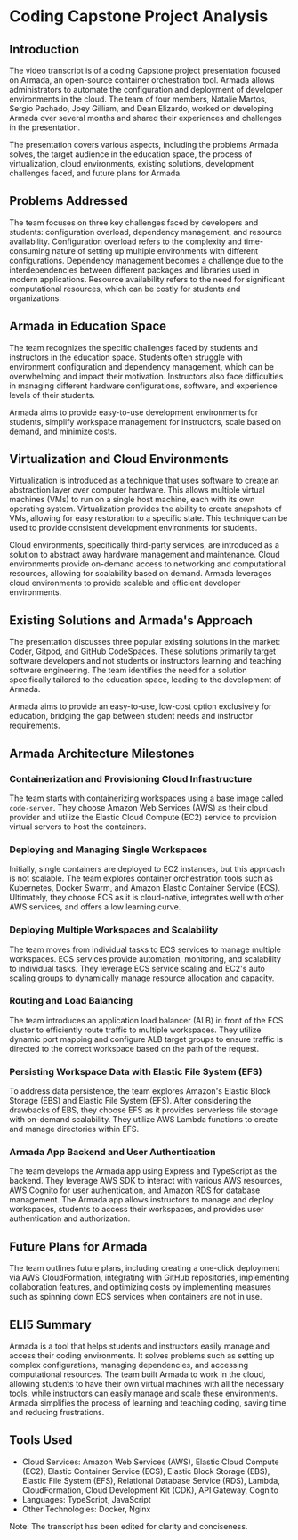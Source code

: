# Coding Capstone Project Analysis

## Introduction
The video transcript is of a coding Capstone project presentation focused on Armada, an open-source container orchestration tool. Armada allows administrators to automate the configuration and deployment of developer environments in the cloud. The team of four members, Natalie Martos, Sergio Pachado, Joey Gilliam, and Dean Elizardo, worked on developing Armada over several months and shared their experiences and challenges in the presentation.

The presentation covers various aspects, including the problems Armada solves, the target audience in the education space, the process of virtualization, cloud environments, existing solutions, development challenges faced, and future plans for Armada.

## Problems Addressed
The team focuses on three key challenges faced by developers and students: configuration overload, dependency management, and resource availability. Configuration overload refers to the complexity and time-consuming nature of setting up multiple environments with different configurations. Dependency management becomes a challenge due to the interdependencies between different packages and libraries used in modern applications. Resource availability refers to the need for significant computational resources, which can be costly for students and organizations.

## Armada in Education Space
The team recognizes the specific challenges faced by students and instructors in the education space. Students often struggle with environment configuration and dependency management, which can be overwhelming and impact their motivation. Instructors also face difficulties in managing different hardware configurations, software, and experience levels of their students.

Armada aims to provide easy-to-use development environments for students, simplify workspace management for instructors, scale based on demand, and minimize costs.

## Virtualization and Cloud Environments
Virtualization is introduced as a technique that uses software to create an abstraction layer over computer hardware. This allows multiple virtual machines (VMs) to run on a single host machine, each with its own operating system. Virtualization provides the ability to create snapshots of VMs, allowing for easy restoration to a specific state. This technique can be used to provide consistent development environments for students.

Cloud environments, specifically third-party services, are introduced as a solution to abstract away hardware management and maintenance. Cloud environments provide on-demand access to networking and computational resources, allowing for scalability based on demand. Armada leverages cloud environments to provide scalable and efficient developer environments.

## Existing Solutions and Armada's Approach
The presentation discusses three popular existing solutions in the market: Coder, Gitpod, and GitHub CodeSpaces. These solutions primarily target software developers and not students or instructors learning and teaching software engineering. The team identifies the need for a solution specifically tailored to the education space, leading to the development of Armada.

Armada aims to provide an easy-to-use, low-cost option exclusively for education, bridging the gap between student needs and instructor requirements.

## Armada Architecture Milestones

### Containerization and Provisioning Cloud Infrastructure
The team starts with containerizing workspaces using a base image called `code-server`. They choose Amazon Web Services (AWS) as their cloud provider and utilize the Elastic Cloud Compute (EC2) service to provision virtual servers to host the containers.

### Deploying and Managing Single Workspaces
Initially, single containers are deployed to EC2 instances, but this approach is not scalable. The team explores container orchestration tools such as Kubernetes, Docker Swarm, and Amazon Elastic Container Service (ECS). Ultimately, they choose ECS as it is cloud-native, integrates well with other AWS services, and offers a low learning curve.

### Deploying Multiple Workspaces and Scalability
The team moves from individual tasks to ECS services to manage multiple workspaces. ECS services provide automation, monitoring, and scalability to individual tasks. They leverage ECS service scaling and EC2's auto scaling groups to dynamically manage resource allocation and capacity.

### Routing and Load Balancing
The team introduces an application load balancer (ALB) in front of the ECS cluster to efficiently route traffic to multiple workspaces. They utilize dynamic port mapping and configure ALB target groups to ensure traffic is directed to the correct workspace based on the path of the request.

### Persisting Workspace Data with Elastic File System (EFS)
To address data persistence, the team explores Amazon's Elastic Block Storage (EBS) and Elastic File System (EFS). After considering the drawbacks of EBS, they choose EFS as it provides serverless file storage with on-demand scalability. They utilize AWS Lambda functions to create and manage directories within EFS.

### Armada App Backend and User Authentication
The team develops the Armada app using Express and TypeScript as the backend. They leverage AWS SDK to interact with various AWS resources, AWS Cognito for user authentication, and Amazon RDS for database management. The Armada app allows instructors to manage and deploy workspaces, students to access their workspaces, and provides user authentication and authorization.

## Future Plans for Armada
The team outlines future plans, including creating a one-click deployment via AWS CloudFormation, integrating with GitHub repositories, implementing collaboration features, and optimizing costs by implementing measures such as spinning down ECS services when containers are not in use.

## ELI5 Summary
Armada is a tool that helps students and instructors easily manage and access their coding environments. It solves problems such as setting up complex configurations, managing dependencies, and accessing computational resources. The team built Armada to work in the cloud, allowing students to have their own virtual machines with all the necessary tools, while instructors can easily manage and scale these environments. Armada simplifies the process of learning and teaching coding, saving time and reducing frustrations.

## Tools Used
- Cloud Services: Amazon Web Services (AWS), Elastic Cloud Compute (EC2), Elastic Container Service (ECS), Elastic Block Storage (EBS), Elastic File System (EFS), Relational Database Service (RDS), Lambda, CloudFormation, Cloud Development Kit (CDK), API Gateway, Cognito
- Languages: TypeScript, JavaScript
- Other Technologies: Docker, Nginx

Note: The transcript has been edited for clarity and conciseness.